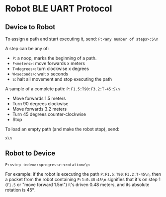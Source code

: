 # Robot BLE UART Protocol
## Device to Robot

To assign a path and start executing it, send:
`P:<any number of steps>:S\n`

A step can be any of:

- `P`: a noop, marks the beginning of a path.
- `F<meters>`: move forwards x meters
- `T<degrees>`: turn clockwise x degrees
- `W<seconds>`: wait x seconds
- `S`: halt all movement and stop executing the path

A sample of a complete path: `P:F1.5:T90:F3.2:T-45:S\n`

- Move forwards 1.5 meters
- Turn 90 degrees clockwise
- Move forwards 3.2 meters
- Turn 45 degrees counter-clockwise
- Stop

To load an empty path (and make the robot stop), send:

`x\n`

## Robot to Device

`P:<step index>:<progress>:<rotation>\n`

For example: if the robot is executing the path `P:F1.5:T90:F3.2:T-45\n`, then a packet from the robot containing `P:1:0.48:45\n` signifies that it's on step 1 (`F1.5` or "move forward 1.5m") it's driven 0.48 meters, and its absolute rotation is 45°.